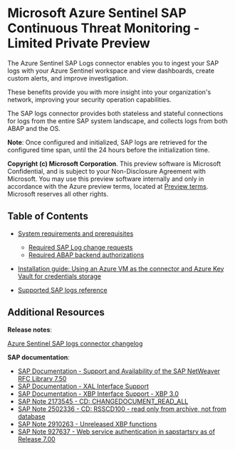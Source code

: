 # Microsoft Azure Sentinel SAP Continuous Threat Monitoring - Limited Private Preview

The Azure Sentinel SAP Logs connector enables you to ingest your SAP logs with your Azure Sentinel workspace and view dashboards, create custom alerts, and improve investigation. 

These benefits provide you with more insight into your organization's network, improving your security operation capabilities. 

The SAP logs connector provides both stateless and stateful connections for logs from the entire SAP system landscape, and collects logs from both ABAP and the OS.

**Note**: Once configured and initialized, SAP logs are retrieved for the configured time span, until the 24 hours before the initialization time.


**Copyright (c) Microsoft Corporation**.  This preview software is Microsoft Confidential, and is subject to your Non-Disclosure Agreement with Microsoft.  You may use this preview software internally and only in accordance with the Azure preview terms, located at [Preview terms][PreviewTerms].  Microsoft reserves all other rights.


## Table of Contents

- [System requirements and prerequisites](docs/prereqs.md)

    - [Required SAP Log change requests](CR/README.MD)
    - [Required ABAP backend authorizations](docs/abap-backend-authorizations.md)

- [Installation guide: Using an Azure VM as the connector and Azure Key Vault for credentials storage](Quick%20Installation%20Guide.docx)

- [Supported SAP logs reference](docs/logs.md)

## Additional Resources

**Release notes**:

[Azure Sentinel SAP logs connector changelog][Changelog]

**SAP documentation**:
- [SAP Documentation - Support and Availability of the SAP NetWeaver RFC Library 7.50][rfcnote]
- [SAP Documentation - XAL Interface Support][sapdocxal]
- [SAP Documentation - XBP Interface Support - XBP 3.0][sapdocxbp3]
- [SAP Note 2173545 - CD: CHANGEDOCUMENT_READ_ALL][cdocnote]
- [SAP Note 2502336 - CD: RSSCD100 - read only from archive, not from database][cdocnote2]
- [SAP Note 2910263 - Unreleased XBP functions][xbp3note]
- [SAP Note 927637 - Web service authentication in sapstartsrv as of Release 7.00][sapsrvauth]


[Template]: ./template
[CR]: ./CR
[sapcon]: ./sapcon
[Initsetup.sh]: ./initsetup.sh
[Initmenu.sh]: ./initmenu.sh
[Changelog]: ./docs/CHANGELOG.md
[LOGS]: ./docs/Logs.MD
[ABAPBackendAuth]: ./docs/ABAPBackendAuthorizations.MD
[config/filter]: ./sapcon/config/filter
[cdocnote]: https://launchpad.support.sap.com/#/notes/2173545
[cdocnote2]: https://launchpad.support.sap.com/#/notes/2502336
[rfcnote]: https://launchpad.support.sap.com/#/notes/2573790
[sapdocxal]: https://archive.sap.com/documents/docs/DOC-16459
[sapdocxbp3]: https://archive.sap.com/documents/docs/DOC-14201
[xbp3note]: https://launchpad.support.sap.com/#/notes/2910263
[sapctlws]: https://www.sap.com/documents/2016/09/0a40e60d-8b7c-0010-82c7-eda71af511fa.html
[sapsrvauth]: https://launchpad.support.sap.com/#/notes/927637
[OnPremDep]: ./docs/OnPrem_Deployment.md
[AzureDep]: ./docs/Azure_Deployment_Support.md
[ConfigGen]: ./docs/ConfigGen.md
[PreviewTerms]: https://azure.microsoft.com/support/legal/preview-supplemental-terms/
